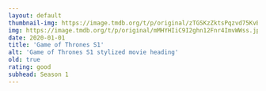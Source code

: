 ```yaml
---
layout: default
thumbnail-img: https://image.tmdb.org/t/p/original/zTGSKzZktsPqzvd75KvByK5G54A.png
img: https://image.tmdb.org/t/p/original/mMHYHIiC9I2ghn12Fnr4ImvWWss.jpg
date: 2020-01-01
title: 'Game of Thrones S1'
alt: 'Game of Thrones S1 stylized movie heading'
old: true
rating: good
subhead: Season 1
---
```

